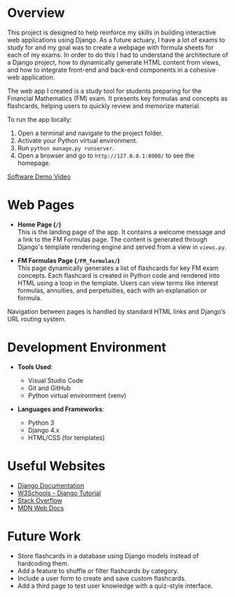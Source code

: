 # Overview

This project is designed to help reinforce my skills in building interactive web applications using Django. As a future actuary, I have a lot of exams to study for and
my goal was to create a webpage with formula sheets for each of my exams. 
In order to do this I had to understand the architecture of a Django project, how to dynamically generate HTML content from views, 
and how to integrate front-end and back-end components in a cohesive web application.

The web app I created is a study tool for students preparing for the Financial Mathematics (FM) exam. It presents key formulas and concepts as flashcards, helping users to quickly review and memorize material.

To run the app locally:
1. Open a terminal and navigate to the project folder.
2. Activate your Python virtual environment.
3. Run `python manage.py runserver`.
4. Open a browser and go to `http://127.0.0.1:8000/` to see the homepage.

[Software Demo Video](https://youtu.be/rUOUDK343uI)

# Web Pages

- **Home Page (`/`)**  
  This is the landing page of the app. It contains a welcome message and a link to the FM Formulas page. The content is generated through Django's template rendering engine and served from a view in `views.py`.

- **FM Formulas Page (`/FM_formulas/`)**  
  This page dynamically generates a list of flashcards for key FM exam concepts. Each flashcard is created in Python code and rendered into HTML using a loop in the template. Users can view terms like interest formulas, annuities, and perpetuities, each with an explanation or formula.

Navigation between pages is handled by standard HTML links and Django’s URL routing system.

# Development Environment

- **Tools Used**:
  - Visual Studio Code
  - Git and GitHub
  - Python virtual environment (venv)

- **Languages and Frameworks**:
  - Python 3
  - Django 4.x
  - HTML/CSS (for templates)

# Useful Websites

* [Django Documentation](https://docs.djangoproject.com/en/stable/)
* [W3Schools - Django Tutorial](https://www.w3schools.com/django/)
* [Stack Overflow](https://stackoverflow.com/)
* [MDN Web Docs](https://developer.mozilla.org/en-US/)

# Future Work

* Store flashcards in a database using Django models instead of hardcoding them.
* Add a feature to shuffle or filter flashcards by category.
* Include a user form to create and save custom flashcards.
* Add a third page to test user knowledge with a quiz-style interface.

